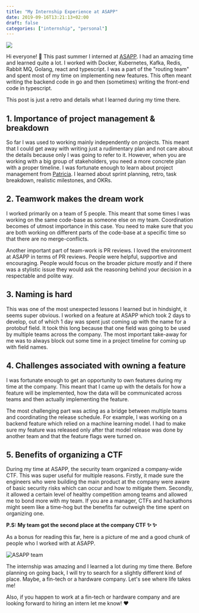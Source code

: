 ```yaml
---
title: "My Internship Experience at ASAPP"
date: 2019-09-16T13:21:13+02:00
draft: false
categories: ["internship", "personal"]
---
```


[![](/images/asapp.png)](https://www.asapp.com/)

Hi everyone! :wave: This past summer I interned at [ASAPP](https://www.asapp.com/). I had an amazing time and learned quite a lot. I worked with Docker, Kubernetes, Kafka, Redis, Rabbit MQ, Golang, react and typescript. I was a part of the "routing team" and spent most of my time on implementing new features. This often meant writing the backend code in go and then (sometimes) writing the front-end code in typescript.

This post is just a retro and details what I learned during my time there.

## 1. Importance of project management & breakdown

So far I was used to working mainly independently on projects. This meant that I could get away with writing just a rudimentary plan and not care about the details because only I was going to refer to it. However, when you are working with a big group of stakeholders, you need a more concrete plan with a proper timeline. I was fortunate enough to learn about project management from [Patricia](https://www.linkedin.com/in/patricia-koerwer/). I learned about sprint planning, retro, task breakdown, realistic milestones, and OKRs.

## 2. Teamwork makes the dream work

I worked primarily on a team of 5 people. This meant that some times I was working on the same code-base as someone else on my team. Coordination becomes of utmost importance in this case. You need to make sure that you are both working on different parts of the code-base at a specific time so that there are no merge-conflicts. 

Another important part of team-work is PR reviews. I loved the environment at ASAPP in terms of PR reviews. People were helpful, supportive and encouraging. People would focus on the broader picture *mostly* and if there was a stylistic issue they would ask the reasoning behind your decision in a respectable and polite way. 

## 3. Naming is hard

This was one of the most unexpected lessons I learned but in hindsight, it seems super obvious. I worked on a feature at ASAPP which took 2 days to develop, out of which 1 day was spent just coming up with the name for a protobuf field. It took this long because that one field was going to be used by multiple teams across the company. The most important take-away for me was to always block out some time in a project timeline for coming up with field names.

## 4. Challenges associated with owning a feature

I was fortunate enough to get an opportunity to own features during my time at the company. This meant that I came up with the details for how a feature will be implemented, how the data will be communicated across teams and then actually implementing the feature. 

The most challenging part was acting as a bridge between multiple teams and coordinating the release schedule. For example, I was working on a backend feature which relied on a machine learning model. I had to make sure my feature was released only after that model release was done by another team and that the feature flags were turned on. 

## 5. Benefits of organizing a CTF

During my time at ASAPP, the security team organized a company-wide CTF. This was super useful for multiple reasons. Firstly, it made sure the engineers who were building the main product at the company were aware of basic security risks which can occur and how to mitigate them. Secondly, it allowed a certain level of healthy competition among teams and allowed me to bond more with my team. If you are a manager, CTFs and hackathons might seem like a time-hog but the benefits far outweigh the time spent on organizing one. 

**P.S: My team got the second place at the company CTF :sparkles: :sparkles:**

As a bonus for reading this far, here is a picture of me and a good chunk of people who I worked with at ASAPP.

![ASAPP team](/images/asapp-team.jpg)

The internship was amazing and I learned a lot during my time there. Before planning on going back, I will try to search for a slightly different kind of place. Maybe, a fin-tech or a hardware company. Let's see where life takes me! 

Also, if you happen to work at a fin-tech or hardware company and are looking forward to hiring an intern let me know! :heart:



